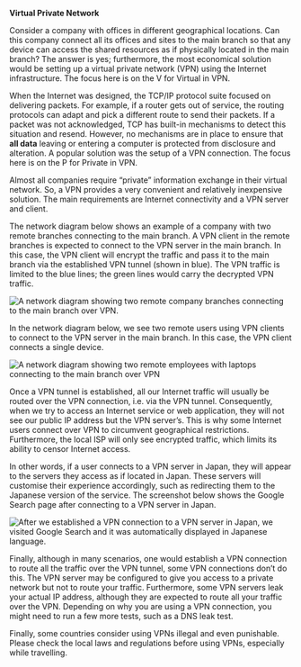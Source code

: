 **Virtual Private Network**

Consider a company with offices in different geographical locations. Can this company connect all its offices and sites to the main branch so that any device can access the shared resources as if physically located in the main branch? The answer is yes; furthermore, the most economical solution would be setting up a virtual private network (VPN) using the Internet infrastructure. The focus here is on the V for Virtual in VPN.

When the Internet was designed, the TCP/IP protocol suite focused on delivering packets. For example, if a router gets out of service, the routing protocols can adapt and pick a different route to send their packets. If a packet was not acknowledged, TCP has built-in mechanisms to detect this situation and resend. However, no mechanisms are in place to ensure that **all data** leaving or entering a computer is protected from disclosure and alteration. A popular solution was the setup of a VPN connection. The focus here is on the P for Private in VPN.

Almost all companies require “private” information exchange in their virtual network. So, a VPN provides a very convenient and relatively inexpensive solution. The main requirements are Internet connectivity and a VPN server and client.

The network diagram below shows an example of a company with two remote branches connecting to the main branch. A VPN client in the remote branches is expected to connect to the VPN server in the main branch. In this case, the VPN client will encrypt the traffic and pass it to the main branch via the established VPN tunnel (shown in blue). The VPN traffic is limited to the blue lines; the green lines would carry the decrypted VPN traffic.

![A network diagram showing two remote company branches connecting to the main branch over VPN.](https://tryhackme-images.s3.amazonaws.com/user-uploads/5f04259cf9bf5b57aed2c476/room-content/5f04259cf9bf5b57aed2c476-1721903538365.svg)

In the network diagram below, we see two remote users using VPN clients to connect to the VPN server in the main branch. In this case, the VPN client connects a single device.

![A network diagram showing two remote employees with laptops connecting to the main branch over VPN](https://tryhackme-images.s3.amazonaws.com/user-uploads/5f04259cf9bf5b57aed2c476/room-content/5f04259cf9bf5b57aed2c476-1721903568757.svg)

Once a VPN tunnel is established, all our Internet traffic will usually be routed over the VPN connection, i.e. via the VPN tunnel. Consequently, when we try to access an Internet service or web application, they will not see our public IP address but the VPN server’s. This is why some Internet users connect over VPN to circumvent geographical restrictions. Furthermore, the local ISP will only see encrypted traffic, which limits its ability to censor Internet access.

In other words, if a user connects to a VPN server in Japan, they will appear to the servers they access as if located in Japan. These servers will customise their experience accordingly, such as redirecting them to the Japanese version of the service. The screenshot below shows the Google Search page after connecting to a VPN server in Japan.

![After we established a VPN connection to a VPN server in Japan, we visited Google Search and it was automatically displayed in Japanese language.](https://tryhackme-images.s3.amazonaws.com/user-uploads/5f04259cf9bf5b57aed2c476/room-content/5f04259cf9bf5b57aed2c476-1721903553939.png)

Finally, although in many scenarios, one would establish a VPN connection to route all the traffic over the VPN tunnel, some VPN connections don’t do this. The VPN server may be configured to give you access to a private network but not to route your traffic. Furthermore, some VPN servers leak your actual IP address, although they are expected to route all your traffic over the VPN. Depending on why you are using a VPN connection, you might need to run a few more tests, such as a DNS leak test.

Finally, some countries consider using VPNs illegal and even punishable. Please check the local laws and regulations before using VPNs, especially while travelling.
